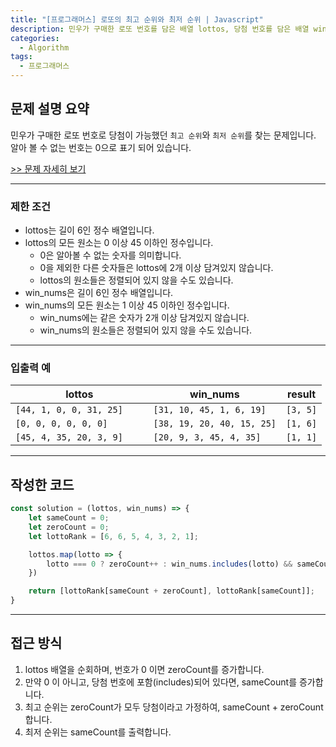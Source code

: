 ```yaml
---
title: "[프로그래머스] 로또의 최고 순위와 최저 순위 | Javascript"
description: 민우가 구매한 로또 번호를 담은 배열 lottos, 당첨 번호를 담은 배열 win_nums가 매개변수로 주어집니다. 이때, 당첨 가능한 최고 순위와 최저 순위를 차례대로 배열에 담아서 return 하도록 solution 함수 완성
categories:
  - Algorithm
tags:
  - 프로그래머스
---
```


## 문제 설명 요약

민우가 구매한 로또 번호로 당첨이 가능했던 `최고 순위`와 `최저 순위`를 찾는 문제입니다.  
알아 볼 수 없는 번호는 0으로 표기 되어 있습니다.

[>> 문제 자세히 보기](https://programmers.co.kr/learn/courses/30/lessons/77484?language=javascript)

---

### 제한 조건

- lottos는 길이 6인 정수 배열입니다.
- lottos의 모든 원소는 0 이상 45 이하인 정수입니다.
  - 0은 알아볼 수 없는 숫자를 의미합니다.
  - 0을 제외한 다른 숫자들은 lottos에 2개 이상 담겨있지 않습니다.
  - lottos의 원소들은 정렬되어 있지 않을 수도 있습니다.
- win_nums은 길이 6인 정수 배열입니다.
- win_nums의 모든 원소는 1 이상 45 이하인 정수입니다.
  - win_nums에는 같은 숫자가 2개 이상 담겨있지 않습니다.
  - win_nums의 원소들은 정렬되어 있지 않을 수도 있습니다.

---

### 입출력 예

| lottos        | win_nums        | result |
| ------------- | --------------- | --------------- |
| `[44, 1, 0, 0, 31, 25]	` | `[31, 10, 45, 1, 6, 19]` |`[3, 5]`|
| `[0, 0, 0, 0, 0, 0]`   | `[38, 19, 20, 40, 15, 25]`  |`[1, 6]`|
| `[45, 4, 35, 20, 3, 9]`   | `[20, 9, 3, 45, 4, 35]`  |`[1, 1]`|

---

## 작성한 코드

```javascript
const solution = (lottos, win_nums) => {
    let sameCount = 0;
    let zeroCount = 0;
    let lottoRank = [6, 6, 5, 4, 3, 2, 1];

    lottos.map(lotto => {
        lotto === 0 ? zeroCount++ : win_nums.includes(lotto) && sameCount++;
    })

    return [lottoRank[sameCount + zeroCount], lottoRank[sameCount]];
}
```

---

## 접근 방식

1. lottos 배열을 순회하며, 번호가 0 이면 zeroCount를 증가합니다.
2. 만약 0 이 아니고, 당첨 번호에 포함(includes)되어 있다면, sameCount를 증가합니다.
3. 최고 순위는 zeroCount가 모두 당첨이라고 가정하여, sameCount + zeroCount합니다.
4. 최저 순위는 sameCount를 출력합니다.
